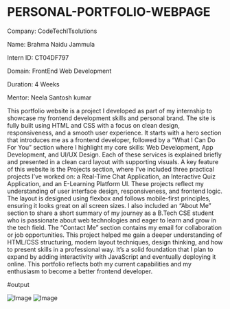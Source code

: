 # PERSONAL-PORTFOLIO-WEBPAGE

Company: CodeTechITsolutions

Name: Brahma Naidu Jammula

Intern ID: CT04DF797

Domain: FrontEnd Web Development

Duration: 4 Weeks

Mentor: Neela Santosh kumar

This portfolio website is a project I developed as part of my internship to showcase my frontend development skills and personal brand. The site is fully built using HTML and CSS with a focus on clean design, responsiveness, and a smooth user experience. It starts with a hero section that introduces me as a frontend developer, followed by a “What I Can Do For You” section where I highlight my core skills: Web Development, App Development, and UI/UX Design. Each of these services is explained briefly and presented in a clean card layout with supporting visuals. A key feature of this website is the Projects section, where I’ve included three practical projects I’ve worked on: a Real-Time Chat Application, an Interactive Quiz Application, and an E-Learning Platform UI. These projects reflect my understanding of user interface design, responsiveness, and frontend logic. The layout is designed using flexbox and follows mobile-first principles, ensuring it looks great on all screen sizes. I also included an “About Me” section to share a short summary of my journey as a B.Tech CSE student who is passionate about web technologies and eager to learn and grow in the tech field. The “Contact Me” section contains my email for collaboration or job opportunities. This project helped me gain a deeper understanding of HTML/CSS structuring, modern layout techniques, design thinking, and how to present skills in a professional way. It’s a solid foundation that I plan to expand by adding interactivity with JavaScript and eventually deploying it online. This portfolio reflects both my current capabilities and my enthusiasm to become a better frontend developer.

#output

![Image](https://github.com/user-attachments/assets/5bc73bd3-cc78-4ad2-80f7-e8243d87e706)
![Image](https://github.com/user-attachments/assets/3a41a6c0-aef9-4519-9f94-6ef41d0d4c0a)
